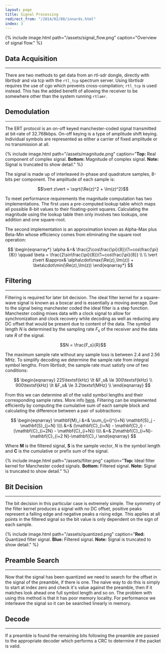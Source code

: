 ```yaml
---
layout: page
title: Signal Processing
redirect_from: "/2014/02/08/innards.html"
index: 3
---
```


{% include image.html path="/assets/signal_flow.png" caption="Overview of signal flow." %}

## Data Acquisition
***

There are two methods to get data from an rtl-sdr dongle, directly with librtlsdr and via tcp with the `rtl_tcp` spectrum server. Using librtlsdr requires the use of cgo which prevents cross-compilation; `rtl_tcp` is used instead. This has the added benefit of allowing the receiver to be somewhere other than the system running `rtlamr`.

## Demodulation
***

The ERT protocol is an on-off keyed manchester-coded signal transmitted at bit-rate of 32.768kbps. On-off keying is a type of amplitude shift keying. Individual symbols are represented as either a carrier of fixed amplitude or no transmission at all.

{% include image.html path="/assets/magnitude.png" caption="<strong>Top:</strong> Real component of complex signal. <strong>Bottom:</strong> Magnitude of complex signal. <strong>Note:</strong> Signal is truncated to show detail." %}

The signal is made up of interleaved in-phase and quadrature samples, 8-bits per component. The amplitude of each sample is:

$$\vert z\vert = \sqrt{\Re(z)^2 + \Im(z)^2}$$

To meet performance requirements the magnitude computation has two implementations. The first uses a pre-computed lookup table which maps all possible 8-bit values to their floating-point squares. Calculating the magnitude using the lookup table then only involves two lookups, one addition and one square-root.

The second implementation is an approximation known as Alpha-Max plus Beta-Min whose efficiency comes from eliminating the square root operation:

$$
\begin{eqnarray*}
	\alpha &=& \frac{2\cos\frac{\pi}{8}}{1+cos\frac{\pi}{8}} \qquad \beta = \frac{2\sin\frac{\pi}{8}}{1+cos\frac{\pi}{8}} \\ \\
	\vert z\vert &\approx& \alpha\cdot\max(\Re(z),\Im(z)) + \beta\cdot\min(\Re(z),\Im(z))
\end{eqnarray*}
$$

## Filtering
***

Filtering is required for later bit decision. The ideal filter kernel for a square-wave signal is known as a boxcar and is essentially a moving average. Due to the signal being manchester coded the ideal filter is a step function. Manchester coding mixes data with a clock signal to allow for synchronization and clock recovery while decoding as well as reducing any DC offset that would be present due to content of the data. The symbol length $N$ is determined by the sampling rate $F_s$ of the receiver and the data rate $R$ of the signal.

$$N = \frac{F_s}{R}$$

The maximum sample rate without any sample loss is between 2.4 and 2.56 MHz. To simplify decoding we determine the sample rate from integral symbol lengths. From librtlsdr, the sample rate must satisfy one of two conditions:

$$
	\begin{eqnarray}
		225\textsf{kHz} \lt &F_s& \le 300\textsf{kHz} \\
		900\textsf{kHz} \lt &F_s& \le 3.2\textsf{MHz} \\
	\end{eqnarray}
$$

From this we can determine all of the valid symbol lengths and their corresponding sample rates. More info [here](https://github.com/bemasher/rtlamr/blob/master/help.md). Filtering can be implemented efficiently by computing the cumulative sum of each sample block and calculating the difference between a pair of subtractions:

$$
	\begin{eqnarray}
		\mathbf{M}_i &=& \sum_{j=i}^{i+N} \mathbf{S}_j - \mathbf{S}_{j+N} \\\\
		&=& (\mathbf{C}_{i+N} - \mathbf{C}_i) - (\mathbf{C}_{i+2N} - \mathbf{C}_{i+N}) \\\\
		&=& 2\mathbf{C}_{i+N}-\mathbf{C}_{i+2 N}-\mathbf{C}_i
	\end{eqnarray}
$$

Where $\mathbf{M}$ is the filtered signal, $\mathbf{S}$ is the sample vector, $N$ is the symbol length and $\mathbf{C}$ is the cumulative or prefix sum of the signal.

{% include image.html path="/assets/filter.png" caption="<strong>Top:</strong> Ideal filter kernel for Manchester coded signals. <strong>Bottom:</strong> Filtered signal. <strong>Note:</strong> Signal is truncated to show detail." %}

## Bit Decision
***

The bit decision in this particular case is extremely simple. The symmetry of the filter kernel produces a signal with no DC offset, positive peaks represent a falling edge and negative peaks a rising edge. This applies at all points in the filtered signal so the bit value is only dependent on the sign of each sample.

{% include image.html path="/assets/quantized.png" caption="<strong>Red:</strong> Quantized filter signal. <strong>Blue:</strong> Filtered signal. <strong>Note:</strong> Signal is truncated to show detail." %}

## Preamble Search
***

Now that the signal has been quantized we need to search for the offset in the signal of the preamble, if there is one. The naive way to do this is simply to start at index zero and check it's value against the preamble, then if it matches look ahead one full symbol length and so on. The problem with using this method is that it has poor memory locality. For performance we interleave the signal so it can be searched linearly in memory.

## Decode
***

If a preamble is found the remaining bits following the preamble are passed to the appropriate decoder which performs a CRC to determine if the packet is valid.